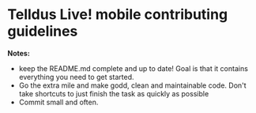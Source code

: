 # Telldus Live! mobile contributing guidelines

**Notes:**

- keep the README.md complete and up to date! Goal is that it contains everything you need to get started.
- Go the extra mile and make godd, clean and maintainable code. Don't take shortcuts to just finish the task as quickly as possible
- Commit small and often.